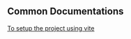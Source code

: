 ## Common Documentations

[To setup the project using vite](https://doc.babylonjs.com/guidedLearning/usingVite#setting-up-vite--babylonjs)
